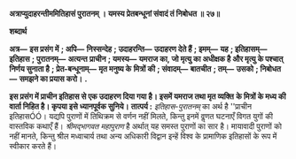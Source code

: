 **अत्राप्युदाहरन्तीममितिहासं पुरातनम् ।** **यमस्य प्रेतबन्धूनां संवादं तं निबोधत ॥ २७॥** 

**शब्दार्थ** 

**अत्र—** **इस प्रसंग में** **; अपि—** **निस्सन्देह** **; उदाहरन्ति—** **उदाहरण देते हैं** **; इमम्—** **यह** **; इतिहासम्—** **इतिहास** **; पुरातनम्—** **अत्यन्त** **प्राचीन** **; यमस्य—** **यमराज का, जो मृत्यु का अधीक्षक है और मृत्यु के पश्चात् निर्णय सुनाता है** **; प्रेत-बन्धूनाम्—** **मृत मनुष्य के** **मित्रों की** **; संवादम्—** **बातचीत** **; तम्—** **उसको** **; निबोधत—** **समझने का प्रयास करो।** **.** 

**इस प्रसंग में प्राचीन इतिहास से एक उदाहरण दिया गया है। इसमें यमराज तथा मृत व्यक्ति** **के मित्रों के मध्य की वार्ता निहित है। कृपया इसे ध्यानपूर्वक सुनिये।** **तात्पर्य :** *इतिहास-पुरातनम्* का अर्थ है ''प्राचीन इतिहासÓÓ। यद्यपि पुराणों में तिथिक्रम से वर्णन नहीं मिलते, किन्तु इनमें वॢणत घटनाएँ विगत युगों की वास्तविक कथाएँ हैं। *श्रीमद्भागवत*  *महापुराण*  है अर्थात् यह समस्त पुराणों का सार है। मायावादी पुराणों को नहीं मानते, किन्तु श्रील मध्वाचार्य तथा अन्य अधिकारी विद्वान इन्हें विश्व के प्रामाणिक इतिहासों के रूप में स्वीकार करते हैं।  